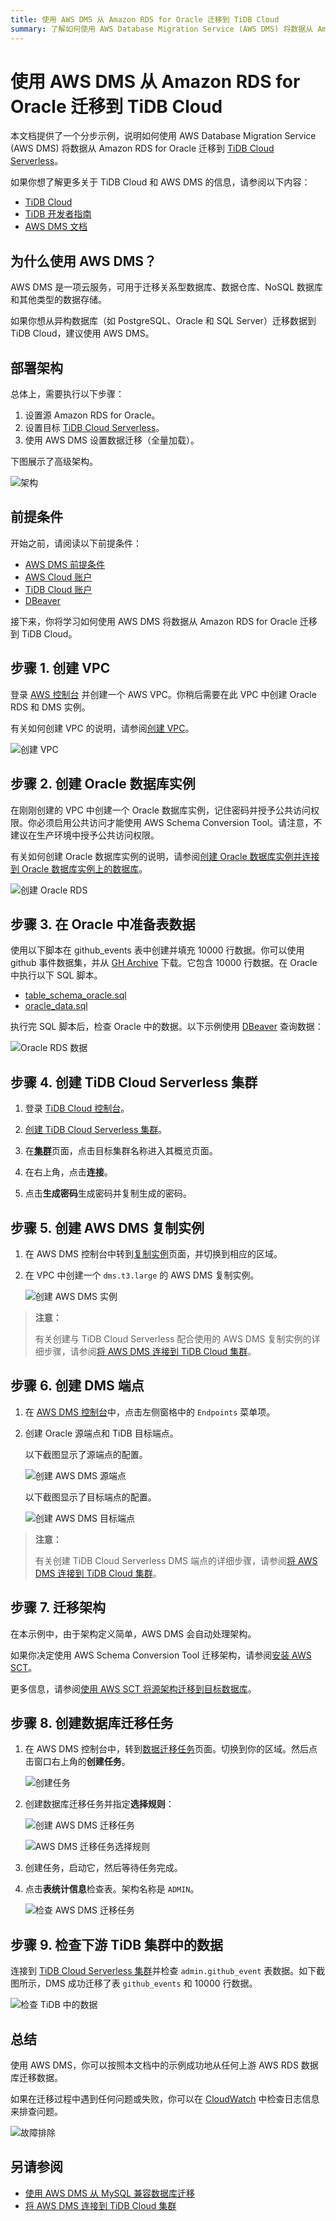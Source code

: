 ```yaml
---
title: 使用 AWS DMS 从 Amazon RDS for Oracle 迁移到 TiDB Cloud
summary: 了解如何使用 AWS Database Migration Service (AWS DMS) 将数据从 Amazon RDS for Oracle 迁移到 TiDB Cloud Serverless。
---
```


# 使用 AWS DMS 从 Amazon RDS for Oracle 迁移到 TiDB Cloud

本文档提供了一个分步示例，说明如何使用 AWS Database Migration Service (AWS DMS) 将数据从 Amazon RDS for Oracle 迁移到 [TiDB Cloud Serverless](https://tidbcloud.com/clusters/create-cluster)。

如果你想了解更多关于 TiDB Cloud 和 AWS DMS 的信息，请参阅以下内容：

- [TiDB Cloud](https://docs.pingcap.com/tidbcloud/)
- [TiDB 开发者指南](https://docs.pingcap.com/tidbcloud/dev-guide-overview)
- [AWS DMS 文档](https://docs.aws.amazon.com/dms/latest/userguide/CHAP_GettingStarted.html)

## 为什么使用 AWS DMS？

AWS DMS 是一项云服务，可用于迁移关系型数据库、数据仓库、NoSQL 数据库和其他类型的数据存储。

如果你想从异构数据库（如 PostgreSQL、Oracle 和 SQL Server）迁移数据到 TiDB Cloud，建议使用 AWS DMS。

## 部署架构

总体上，需要执行以下步骤：

1. 设置源 Amazon RDS for Oracle。
2. 设置目标 [TiDB Cloud Serverless](https://tidbcloud.com/project/clusters/create-cluster)。
3. 使用 AWS DMS 设置数据迁移（全量加载）。

下图展示了高级架构。

![架构](https://docs-download.pingcap.com/media/images/docs/tidb-cloud/aws-dms-from-oracle-to-tidb-0.png)

## 前提条件

开始之前，请阅读以下前提条件：

- [AWS DMS 前提条件](/tidb-cloud/migrate-from-mysql-using-aws-dms.md#prerequisites)
- [AWS Cloud 账户](https://aws.amazon.com)
- [TiDB Cloud 账户](https://tidbcloud.com)
- [DBeaver](https://dbeaver.io/)

接下来，你将学习如何使用 AWS DMS 将数据从 Amazon RDS for Oracle 迁移到 TiDB Cloud。

## 步骤 1. 创建 VPC

登录 [AWS 控制台](https://console.aws.amazon.com/vpc/home#vpcs:) 并创建一个 AWS VPC。你稍后需要在此 VPC 中创建 Oracle RDS 和 DMS 实例。

有关如何创建 VPC 的说明，请参阅[创建 VPC](https://docs.aws.amazon.com/vpc/latest/userguide/working-with-vpcs.html#Create-VPC)。

![创建 VPC](https://docs-download.pingcap.com/media/images/docs/tidb-cloud/aws-dms-from-oracle-to-tidb-1.png)

## 步骤 2. 创建 Oracle 数据库实例

在刚刚创建的 VPC 中创建一个 Oracle 数据库实例，记住密码并授予公共访问权限。你必须启用公共访问才能使用 AWS Schema Conversion Tool。请注意，不建议在生产环境中授予公共访问权限。

有关如何创建 Oracle 数据库实例的说明，请参阅[创建 Oracle 数据库实例并连接到 Oracle 数据库实例上的数据库](https://docs.aws.amazon.com/AmazonRDS/latest/UserGuide/CHAP_GettingStarted.CreatingConnecting.Oracle.html)。

![创建 Oracle RDS](https://docs-download.pingcap.com/media/images/docs/tidb-cloud/aws-dms-from-oracle-to-tidb-2.png)

## 步骤 3. 在 Oracle 中准备表数据

使用以下脚本在 github_events 表中创建并填充 10000 行数据。你可以使用 github 事件数据集，并从 [GH Archive](https://gharchive.org/) 下载。它包含 10000 行数据。在 Oracle 中执行以下 SQL 脚本。

- [table_schema_oracle.sql](https://github.com/pingcap-inc/tidb-integration-script/blob/main/aws-dms/oracle_table_schema.sql)
- [oracle_data.sql](https://github.com/pingcap-inc/tidb-integration-script/blob/main/aws-dms/oracle_data.sql)

执行完 SQL 脚本后，检查 Oracle 中的数据。以下示例使用 [DBeaver](https://dbeaver.io/) 查询数据：

![Oracle RDS 数据](https://docs-download.pingcap.com/media/images/docs/tidb-cloud/aws-dms-from-oracle-to-tidb-3.png)

## 步骤 4. 创建 TiDB Cloud Serverless 集群

1. 登录 [TiDB Cloud 控制台](https://tidbcloud.com/project/clusters)。

2. [创建 TiDB Cloud Serverless 集群](/tidb-cloud/tidb-cloud-quickstart.md)。

3. 在[**集群**](https://tidbcloud.com/project/clusters)页面，点击目标集群名称进入其概览页面。

4. 在右上角，点击**连接**。

5. 点击**生成密码**生成密码并复制生成的密码。

## 步骤 5. 创建 AWS DMS 复制实例

1. 在 AWS DMS 控制台中转到[复制实例](https://console.aws.amazon.com/dms/v2/home#replicationInstances)页面，并切换到相应的区域。

2. 在 VPC 中创建一个 `dms.t3.large` 的 AWS DMS 复制实例。

    ![创建 AWS DMS 实例](https://docs-download.pingcap.com/media/images/docs/tidb-cloud/aws-dms-from-oracle-to-tidb-8.png)

> **注意：**
>
> 有关创建与 TiDB Cloud Serverless 配合使用的 AWS DMS 复制实例的详细步骤，请参阅[将 AWS DMS 连接到 TiDB Cloud 集群](/tidb-cloud/tidb-cloud-connect-aws-dms.md)。

## 步骤 6. 创建 DMS 端点

1. 在 [AWS DMS 控制台](https://console.aws.amazon.com/dms/v2/home)中，点击左侧窗格中的 `Endpoints` 菜单项。

2. 创建 Oracle 源端点和 TiDB 目标端点。

    以下截图显示了源端点的配置。

    ![创建 AWS DMS 源端点](https://docs-download.pingcap.com/media/images/docs/tidb-cloud/aws-dms-from-oracle-to-tidb-9.png)

    以下截图显示了目标端点的配置。

    ![创建 AWS DMS 目标端点](https://docs-download.pingcap.com/media/images/docs/tidb-cloud/aws-dms-from-oracle-to-tidb-10.png)

> **注意：**
>
> 有关创建 TiDB Cloud Serverless DMS 端点的详细步骤，请参阅[将 AWS DMS 连接到 TiDB Cloud 集群](/tidb-cloud/tidb-cloud-connect-aws-dms.md)。

## 步骤 7. 迁移架构

在本示例中，由于架构定义简单，AWS DMS 会自动处理架构。

如果你决定使用 AWS Schema Conversion Tool 迁移架构，请参阅[安装 AWS SCT](https://docs.aws.amazon.com/SchemaConversionTool/latest/userguide/CHAP_Installing.html#CHAP_Installing.Procedure)。

更多信息，请参阅[使用 AWS SCT 将源架构迁移到目标数据库](https://docs.aws.amazon.com/dms/latest/userguide/CHAP_GettingStarted.SCT.html)。

## 步骤 8. 创建数据库迁移任务

1. 在 AWS DMS 控制台中，转到[数据迁移任务](https://console.aws.amazon.com/dms/v2/home#tasks)页面。切换到你的区域。然后点击窗口右上角的**创建任务**。

    ![创建任务](https://docs-download.pingcap.com/media/images/docs/tidb-cloud/aws-dms-to-tidb-cloud-create-task.png)

2. 创建数据库迁移任务并指定**选择规则**：

    ![创建 AWS DMS 迁移任务](https://docs-download.pingcap.com/media/images/docs/tidb-cloud/aws-dms-from-oracle-to-tidb-11.png)

    ![AWS DMS 迁移任务选择规则](https://docs-download.pingcap.com/media/images/docs/tidb-cloud/aws-dms-from-oracle-to-tidb-12.png)

3. 创建任务，启动它，然后等待任务完成。

4. 点击**表统计信息**检查表。架构名称是 `ADMIN`。

    ![检查 AWS DMS 迁移任务](https://docs-download.pingcap.com/media/images/docs/tidb-cloud/aws-dms-from-oracle-to-tidb-13.png)

## 步骤 9. 检查下游 TiDB 集群中的数据

连接到 [TiDB Cloud Serverless 集群](https://tidbcloud.com/clusters/create-cluster)并检查 `admin.github_event` 表数据。如下截图所示，DMS 成功迁移了表 `github_events` 和 10000 行数据。

![检查 TiDB 中的数据](https://docs-download.pingcap.com/media/images/docs/tidb-cloud/aws-dms-from-oracle-to-tidb-14.png)

## 总结

使用 AWS DMS，你可以按照本文档中的示例成功地从任何上游 AWS RDS 数据库迁移数据。

如果在迁移过程中遇到任何问题或失败，你可以在 [CloudWatch](https://console.aws.amazon.com/cloudwatch/home) 中检查日志信息来排查问题。

![故障排除](https://docs-download.pingcap.com/media/images/docs/tidb-cloud/aws-dms-to-tidb-cloud-troubleshooting.png)

## 另请参阅

- [使用 AWS DMS 从 MySQL 兼容数据库迁移](/tidb-cloud/migrate-from-mysql-using-aws-dms.md)
- [将 AWS DMS 连接到 TiDB Cloud 集群](/tidb-cloud/tidb-cloud-connect-aws-dms.md)
